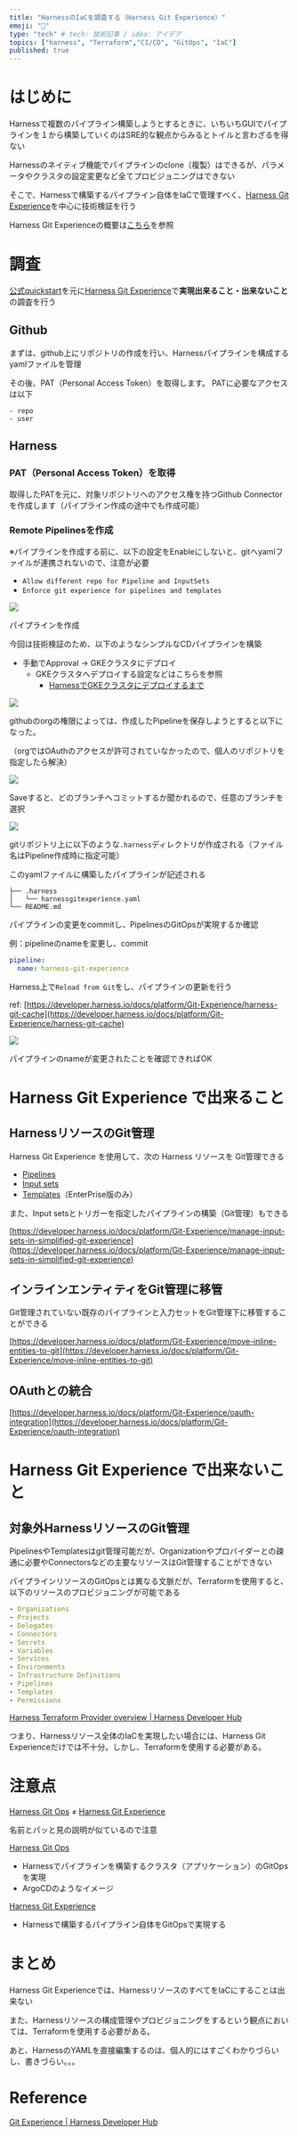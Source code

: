 ```yaml
---
title: "HarnessのIaCを調査する（Harness Git Experience）"
emoji: "🔬"
type: "tech" # tech: 技術記事 / idea: アイデア
topics: ["harness", "Terraform","CI/CD", "GitOps", "IaC"]
published: true
---
```

# はじめに

Harnessで複数のパイプライン構築しようとするときに、いちいちGUIでパイプラインを１から構築していくのはSRE的な観点からみるとトイルと言わざるを得ない

Harnessのネイティブ機能でパイプラインのclone（複製）はできるが、パラメータやクラスタの設定変更など全てプロビジョニングはできない

そこで、Harnessで構築するパイプライン自体をIaCで管理すべく、[Harness Git Experience](https://developer.harness.io/docs/category/git-experience)を中心に技術検証を行う

Harness Git Experienceの概要は[こちら](https://developer.harness.io/docs/platform/git-experience/git-experience-overview/)を参照

# 調査

[公式quickstart](https://developer.harness.io/docs/platform/Git-Experience/configure-git-experience-for-harness-entities)を元に[Harness Git Experience](https://developer.harness.io/docs/category/git-experience)で**実現出来ること・出来ないこと**の調査を行う

## Github

まずは、github上にリポジトリの作成を行い、Harnessパイプラインを構成するyamlファイルを管理

その後、PAT（Personal Access Token）を取得します。
PATに必要なアクセスは以下
```
- repo
- user
```


## Harness

### PAT（Personal Access Token）を取得
取得したPATを元に、対象リポジトリへのアクセス権を持つGithub Connector を作成します（パイプライン作成の途中でも作成可能）

### Remote Pipelinesを作成

※パイプラインを作成する前に、以下の設定をEnableにしないと、gitへyamlファイルが連携されないので、注意が必要

- `Allow different repo for Pipeline and InputSets`
- `Enforce git experience for pipelines and templates`

![](https://storage.googleapis.com/zenn-user-upload/5904edc5c9f9-20230821.png)


パイプラインを作成

今回は技術検証のため、以下のようなシンプルなCDパイプラインを構築

- 手動でApproval → GKEクラスタにデプロイ
    - GKEクラスタへデプロイする設定などはこちらを参照
        - [HarnessでGKEクラスタにデプロイするまで](https://zenn.dev/yokoo_an209/articles/a5c818221bed68)

![](https://storage.googleapis.com/zenn-user-upload/98f2c2e312b4-20230821.png)


githubのorgの権限によっては、作成したPipelineを保存しようとすると以下になった。

（orgではOAuthのアクセスが許可されていなかったので、個人のリポジトリを指定したら解決）

![](https://storage.googleapis.com/zenn-user-upload/0e44a58fe13e-20230821.png)


Saveすると、どのブランチへコミットするか聞かれるので、任意のブランチを選択

![](https://storage.googleapis.com/zenn-user-upload/05b0bf2d6c97-20230821.png)


gitリポジトリ上に以下のような`.harness`ディレクトリが作成される（ファイル名はPipeline作成時に指定可能）

このyamlファイルに構築したパイプラインが記述される

```
├── .harness
│   └── harnessgitexperience.yaml
└── README.md
```

パイプラインの変更をcommitし、PipelinesのGitOpsが実現するか確認

例：pipelineのnameを変更し、commit

```yaml
pipeline:
  name: harness-git-experience
```

Harness上で`Reload from Git`をし、パイプラインの更新を行う

ref: [https://developer.harness.io/docs/platform/Git-Experience/harness-git-cache](https://developer.harness.io/docs/platform/Git-Experience/harness-git-cache)

![](https://storage.googleapis.com/zenn-user-upload/1f298e34f593-20230821.png)


パイプラインのnameが変更されたことを確認できればOK

# Harness Git Experience で出来ること

## HarnessリソースのGit管理

Harness Git Experience を使用して、次の Harness リソースを Git管理できる

- [Pipelines](https://developer.harness.io/docs/platform/Git-Experience/import-a-pipeline)
- [Input sets](https://developer.harness.io/docs/platform/git-experience/import-a-template-from-git/)
- [Templates](https://developer.harness.io/docs/platform/git-experience/import-a-template-from-git/)（EnterPrise版のみ）

また、Input setsとトリガーを指定したパイプラインの構築（Git管理）もできる

[https://developer.harness.io/docs/platform/Git-Experience/manage-input-sets-in-simplified-git-experience](https://developer.harness.io/docs/platform/Git-Experience/manage-input-sets-in-simplified-git-experience)

## インラインエンティティをGit管理に移管

Git管理されていない既存のパイプラインと入力セットをGit管理下に移管することができる

[https://developer.harness.io/docs/platform/Git-Experience/move-inline-entities-to-git](https://developer.harness.io/docs/platform/Git-Experience/move-inline-entities-to-git)

## OAuthとの統合

[https://developer.harness.io/docs/platform/Git-Experience/oauth-integration](https://developer.harness.io/docs/platform/Git-Experience/oauth-integration)

# Harness Git Experience で出来ないこと

## 対象外HarnessリソースのGit管理

PipelinesやTemplatesはgit管理可能だが、Organizationやプロバイダーとの疎通に必要やConnectorsなどの主要なリソースはGit管理することができない

パイプラインリソースのGitOpsとは異なる文脈だが、Terraformを使用すると、以下のリソースのプロビジョニングが可能である

```yaml
- Organizations
- Projects
- Delegates
- Connectors
- Secrets
- Variables
- Services
- Environments
- Infrastructure Definitions
- Pipelines
- Templates
- Permissions
```

[Harness Terraform Provider overview | Harness Developer Hub](https://developer.harness.io/docs/platform/Resource-Development/Terraform/harness-terraform-provider-overview)

つまり、Harnessリソース全体のIaCを実現したい場合には、Harness Git Experienceだけでは不十分。しかし、Terraformを使用する必要がある。

# 注意点

[Harness Git Ops](https://developer.harness.io/docs/category/gitops) ≠ [Harness Git Experience](https://developer.harness.io/docs/category/git-experience)

名前とパッと見の説明が似ているので注意

[Harness Git Ops](https://developer.harness.io/docs/category/gitops)

- Harnessでパイプラインを構築するクラスタ（アプリケーション）のGitOpsを実現
- ArgoCDのようなイメージ

[Harness Git Experience](https://developer.harness.io/docs/category/git-experience)

- Harnessで構築するパイプライン自体をGitOpsで実現する

# まとめ

Harness Git Experienceでは、HarnessリソースのすべてをIaCにすることは出来ない

また、Harnessリソースの構成管理やプロビジョニングをするという観点においては、Terraformを使用する必要がある。

あと、HarnessのYAMLを直接編集するのは、個人的にはすごくわかりづらいし、書きづらい。。。

# Reference

[Git Experience | Harness Developer Hub](https://developer.harness.io/docs/category/git-experience)